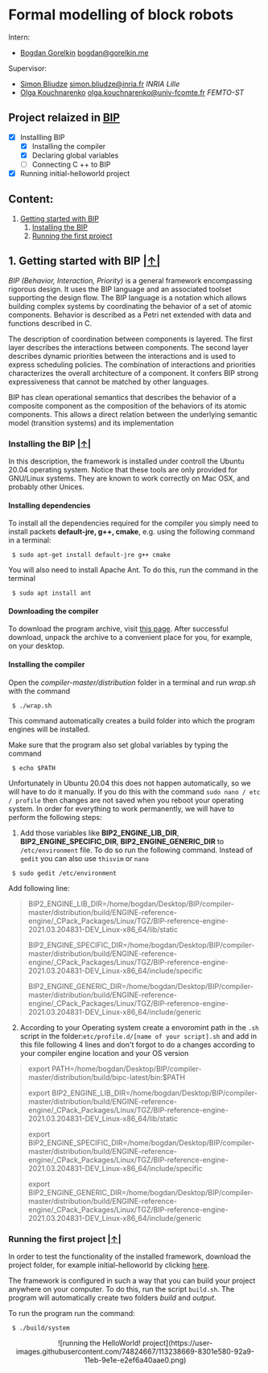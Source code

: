 # Formal modelling of block robots #

Intern:
  * [Bogdan Gorelkin](https://b.gorelkin.me)  <bogdan@gorelkin.me>

Supervisor:
  * [Simon Bliudze](https://pro.univ-lille.fr/en/simon-bliudze/) <simon.bliudze@inria.fr> _INRIA Lille_
  * [Olga Kouchnarenko](https://members.femto-st.fr/Olga-Kouchnarenko/en) <olga.kouchnarenko@univ-fcomte.fr> _FEMTO-ST_  

Project relaized in [BIP](https://www-verimag.imag.fr/Rigorous-Design-of-Component-Based.html)
---
- [x] Installling BIP
  - [x] Installing the compiler
  - [x] Declaring global variables
  - [ ] Connecting C ++ to BIP
- [x] Running initial-helloworld project

<a name="menu"></a>
##  Content:
1. [Getting started with BIP](#1)
   1. [Installing the BIP](#1_1) </br>
   2. [Running the first project](#1_2) 

##  1. Getting started with BIP<a name="1"></a>  [|↑|](#menu)
_BIP (Behavior, Interaction, Priority)_ is a general framework encompassing rigorous design. It uses the BIP language and an associated toolset supporting the design flow. The BIP language is a notation which allows building complex systems by coordinating the behavior of a set of atomic components. Behavior is described as a Petri net extended with data and functions described in C.

The description of coordination between components is layered. The first layer describes the interactions between components. The second layer describes dynamic priorities between the interactions and is used to express scheduling policies. The combination of interactions and priorities characterizes the overall architecture of a component. It confers BIP strong expressiveness that cannot be matched by other languages.

BIP has clean operational semantics that describes the behavior of a composite component as the composition of the behaviors of its atomic components. This allows a direct relation between the underlying semantic model (transition systems) and its implementation
### Installing the BIP<a name="1_1"></a>  [|↑|](#menu)
In this description, the framework is installed under controll the Ubuntu 20.04 operating system. Notice that these tools are only provided for GNU/Linux systems. They are known to work correctly on Mac OSX, and probably other Unices. 

#### Installing dependencies
To install all the dependencies required for the compiler you simply need to install packets **default-jre, g++, cmake**, e.g. using the following command in a terminal:
```       
 $ sudo apt-get install default-jre g++ cmake
```
You will also need to install Apache Ant. To do this, run the command in the terminal
```
 $ sudo apt install ant
```   
#### Downloading the compiler
To download the program archive, visit [this page](https://gricad-gitlab.univ-grenoble-alpes.fr/verimag/bip/compiler). After successful download, unpack the archive to a convenient place for you, for example, on your desktop.

#### Installing the compiler

Open the _compiler-master/distribution_ folder in a terminal and run _wrap.sh_ with the command 
```
 $ ./wrap.sh
```
This command automatically creates a build folder into which the program engines will be installed.

Make sure that the program also set global variables by typing the command
```
 $ echo $PATH
```
Unfortunately in Ubuntu 20.04 this does not happen automatically, so we will have to do it manually. If you do this with the command
`sudo nano / etc / profile` then changes are not saved when you reboot your operating system. In order for everything to work permanently, we will have to perform the following steps:

1. Add those variables like **BIP2_ENGINE_LIB_DIR**, **BIP2_ENGINE_SPECIFIC_DIR**, **BIP2_ENGINE_GENERIC_DIR** to `/etc/environment` file. To do so run the following command. Instead of `gedit` you can also use `thisvim` or `nano`
```
 $ sudo gedit /etc/environment
```
Add following line:

>BIP2_ENGINE_LIB_DIR=/home/bogdan/Desktop/BIP/compiler-master/distribution/build/ENGINE-reference-engine/_CPack_Packages/Linux/TGZ/BIP-reference-engine-2021.03.204831-DEV_Linux-x86_64/lib/static
>
>BIP2_ENGINE_SPECIFIC_DIR=/home/bogdan/Desktop/BIP/compiler-master/distribution/build/ENGINE-reference-engine/_CPack_Packages/Linux/TGZ/BIP-reference-engine-2021.03.204831-DEV_Linux-x86_64/include/specific
>
>BIP2_ENGINE_GENERIC_DIR=/home/bogdan/Desktop/BIP/compiler-master/distribution/build/ENGINE-reference-engine/_CPack_Packages/Linux/TGZ/BIP-reference-engine-2021.03.204831-DEV_Linux-x86_64/include/generic

2. According to your Operating system create a envoromint path in the `.sh` script in the folder:`etc/profile.d/[name of your script].sh`
and add in this file following 4 lines and don't forgot to do a changes according to your compiler engine location and your OS version
>export PATH=/home/bogdan/Desktop/BIP/compiler-master/distribution/build/bipc-latest/bin:$PATH
>
>export BIP2_ENGINE_LIB_DIR=/home/bogdan/Desktop/BIP/compiler-master/distribution/build/ENGINE-reference-engine/_CPack_Packages/Linux/TGZ/BIP-reference-engine-2021.03.204831-DEV_Linux-x86_64/lib/static
>
>export BIP2_ENGINE_SPECIFIC_DIR=/home/bogdan/Desktop/BIP/compiler-master/distribution/build/ENGINE-reference-engine/_CPack_Packages/Linux/TGZ/BIP-reference-engine-2021.03.204831-DEV_Linux-x86_64/include/specific
>
>export BIP2_ENGINE_GENERIC_DIR=/home/bogdan/Desktop/BIP/compiler-master/distribution/build/ENGINE-reference-engine/_CPack_Packages/Linux/TGZ/BIP-reference-engine-2021.03.204831-DEV_Linux-x86_64/include/generic

### Running the first project<a name="1_2"></a>  [|↑|](#menu)

In order to test the functionality of the installed framework, download the project folder, for example initial-helloworld by clicking [here](https://www-verimag.imag.fr/TOOLS/DCS/bip/doc/latest/examples/).

The framework is configured in such a way that you can build your project anywhere on your computer. To do this, run the script `build.sh`. 
The program will automatically create two folders _build_ and _output_.

To run the program run the command:
```
 $ ./build/system
```
<div align="center">
![running the HelloWorld! project](https://user-images.githubusercontent.com/74824667/113238669-8301e580-92a9-11eb-9e1e-e2ef6a40aae0.png)
</div>
